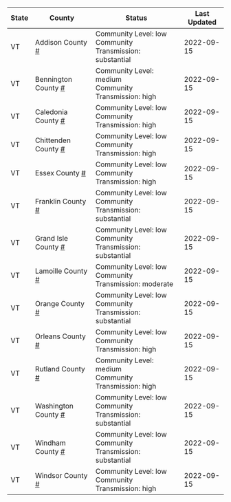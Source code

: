State | County | Status | Last Updated
--- | --- | --- | --- 
VT | Addison County <a href="#addison_county">#</a> | <a name="addison_county"></a>Community Level: low<br/>Community Transmission: substantial | 2022-09-15
VT | Bennington County <a href="#bennington_county">#</a> | <a name="bennington_county"></a>Community Level: medium<br/>Community Transmission: high | 2022-09-15
VT | Caledonia County <a href="#caledonia_county">#</a> | <a name="caledonia_county"></a>Community Level: low<br/>Community Transmission: high | 2022-09-15
VT | Chittenden County <a href="#chittenden_county">#</a> | <a name="chittenden_county"></a>Community Level: low<br/>Community Transmission: high | 2022-09-15
VT | Essex County <a href="#essex_county">#</a> | <a name="essex_county"></a>Community Level: low<br/>Community Transmission: high | 2022-09-15
VT | Franklin County <a href="#franklin_county">#</a> | <a name="franklin_county"></a>Community Level: low<br/>Community Transmission: substantial | 2022-09-15
VT | Grand Isle County <a href="#grand_isle_county">#</a> | <a name="grand_isle_county"></a>Community Level: low<br/>Community Transmission: substantial | 2022-09-15
VT | Lamoille County <a href="#lamoille_county">#</a> | <a name="lamoille_county"></a>Community Level: low<br/>Community Transmission: moderate | 2022-09-15
VT | Orange County <a href="#orange_county">#</a> | <a name="orange_county"></a>Community Level: low<br/>Community Transmission: substantial | 2022-09-15
VT | Orleans County <a href="#orleans_county">#</a> | <a name="orleans_county"></a>Community Level: low<br/>Community Transmission: high | 2022-09-15
VT | Rutland County <a href="#rutland_county">#</a> | <a name="rutland_county"></a>Community Level: medium<br/>Community Transmission: high | 2022-09-15
VT | Washington County <a href="#washington_county">#</a> | <a name="washington_county"></a>Community Level: low<br/>Community Transmission: substantial | 2022-09-15
VT | Windham County <a href="#windham_county">#</a> | <a name="windham_county"></a>Community Level: low<br/>Community Transmission: substantial | 2022-09-15
VT | Windsor County <a href="#windsor_county">#</a> | <a name="windsor_county"></a>Community Level: low<br/>Community Transmission: high | 2022-09-15

